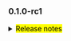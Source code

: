 <!--
 Licensed to the Apache Software Foundation (ASF) under one or more
 contributor license agreements.  See the NOTICE file distributed with
 this work for additional information regarding copyright ownership.
 The ASF licenses this file to You under the Apache License, Version 2.0
 (the "License"); you may not use this file except in compliance with
 the License.  You may obtain a copy of the License at

     http://www.apache.org/licenses/LICENSE-2.0

 Unless required by applicable law or agreed to in writing, software
 distributed under the License is distributed on an "AS IS" BASIS,
 WITHOUT WARRANTIES OR CONDITIONS OF ANY KIND, either express or implied.
 See the License for the specific language governing permissions and
 limitations under the License.
 -->

### 0.1.0-rc1

<details>	
  <summary><mark>Release notes</mark></summary>

  ### Seata-go 0.1.0-rc1

  Seata-go 0.1.0-rc1 Released.	

  Seata-go is an easy-to-use, high-performance, open source distributed transaction solution.

  The version is updated as follows:	

### feature：

  - [[#1](https://github.com/apache/incubator-seata-go/commit/06b9969bb3fd24071adc271dc543c3eb684070c9)] initialize project structure and support tcc local
  - [[#2](https://github.com/apache/incubator-seata-go/commit/80913fa73e38fd3c159dcd28804344b9a87f718c)] add github Actions
  - [[#122](https://github.com/apache/incubator-seata-go/pull/122)] feat: add two phase and tcc dubbo
  - [[#127](https://github.com/apache/incubator-seata-go/pull/127)] feat: transaction at datasource

### bugfix：

  - [[#5](https://github.com/apache/incubator-seata-go/commit/48f1b6bf6c8890d649ceac3d048f61695dce2f7a)] fix cli bug
  - [[#15](https://github.com/apache/incubator-seata-go/commit/de615531e9d17af66067c54452ee5bce2d670008)] fix branch commit bug
  - [[#34](https://github.com/apache/incubator-seata-go/commit/846a3b336194f9d188f07bf6af65f617b0baf489)] style:change bool to struct{}
  - [[#130](https://github.com/apache/incubator-seata-go/pull/130)] fix: getty session auto close bug
  - [[#155](https://github.com/apache/incubator-seata-go/pull/155)] bugfix: fix rollback response status bug 

### optimize：	

  - [[#3](https://github.com/apache/incubator-seata-go/commit/65c2e1ed676a2306eb10f7d43e3bf5b37271ee3e)] adjust the structure of the project 
  - [[#18](https://github.com/apache/incubator-seata-go/commit/de615531e9d17af66067c54452ee5bce2d670008)] remove goetty 
  - [[#19](https://github.com/apache/incubator-seata-go/commit/de615531e9d17af66067c54452ee5bce2d670008)] optimize codec code
  - [[#125](https://github.com/apache/incubator-seata-go/pull/125)] optimize named for the resource manager api
  - [[#165](https://github.com/apache/incubator-seata-go/pull/165)] test: add unit test and labeler workflow

### test:

  - [[#9f4d8](https://github.com/apache/incubator-seata-go/commit/9f4d8cc0b6f1e26860cded5ab05b504ad6a6d6ff)] add unit test for codec

### doc:

- [[#0](https://github.com/apache/incubator-seata-go/commit/fcda132629032321a7cc733a7a2ed02e05c2151b)] hello world
- [[#146](https://github.com/apache/incubator-seata-go/pull/146)] doc: add license
- [[#153](https://github.com/apache/incubator-seata-go/pull/153)] docs: add readme ,contributing and pr template doc 
- [[#167](https://github.com/apache/incubator-seata-go/pull/167)] fix typo in reademe

### contributors:

Thanks to these contributors for their code commits. Please report an unintended omission.  

- [AlexStocks](https://github.com/AlexStocks)
- [luky116](https://github.com/luky116)
- [106umao](https://github.com/106umao)
- [liiibpm](https://github.com/liiibpm)
- [cgDeepLearn](https://github.com/cgDeepLearn)
- [Penglq](https://github.com/Penglq)

Also, we receive many valuable issues, questions and advices from our community. Thanks for you all.	

</detail>
